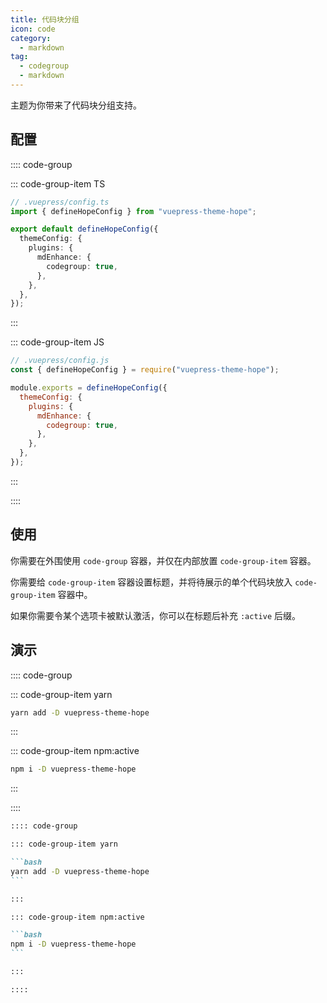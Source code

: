 ```yaml
---
title: 代码块分组
icon: code
category:
  - markdown
tag:
  - codegroup
  - markdown
---
```


主题为你带来了代码块分组支持。

<!-- more -->

## 配置

:::: code-group

::: code-group-item TS

```ts {7-9}
// .vuepress/config.ts
import { defineHopeConfig } from "vuepress-theme-hope";

export default defineHopeConfig({
  themeConfig: {
    plugins: {
      mdEnhance: {
        codegroup: true,
      },
    },
  },
});
```

:::

::: code-group-item JS

```js {7-9}
// .vuepress/config.js
const { defineHopeConfig } = require("vuepress-theme-hope");

module.exports = defineHopeConfig({
  themeConfig: {
    plugins: {
      mdEnhance: {
        codegroup: true,
      },
    },
  },
});
```

:::

::::

## 使用

你需要在外围使用 `code-group` 容器，并仅在内部放置 `code-group-item` 容器。

你需要给 `code-group-item` 容器设置标题，并将待展示的单个代码块放入 `code-group-item` 容器中。

如果你需要令某个选项卡被默认激活，你可以在标题后补充 `:active` 后缀。

## 演示

:::: code-group

::: code-group-item yarn

```bash
yarn add -D vuepress-theme-hope
```

:::

::: code-group-item npm:active

```bash
npm i -D vuepress-theme-hope
```

:::

::::

````md
:::: code-group

::: code-group-item yarn

```bash
yarn add -D vuepress-theme-hope
```

:::

::: code-group-item npm:active

```bash
npm i -D vuepress-theme-hope
```

:::

::::
````
